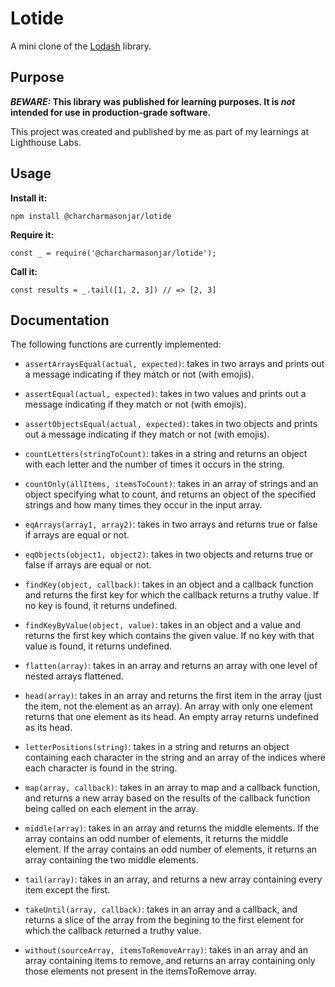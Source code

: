 # Lotide

A mini clone of the [Lodash](https://lodash.com) library.

## Purpose

**_BEWARE:_ This library was published for learning purposes. It is _not_ intended for use in production-grade software.**

This project was created and published by me as part of my learnings at Lighthouse Labs. 

## Usage

**Install it:**

`npm install @charcharmasonjar/lotide`

**Require it:**

`const _ = require('@charcharmasonjar/lotide');`

**Call it:**

`const results = _.tail([1, 2, 3]) // => [2, 3]`

## Documentation

The following functions are currently implemented:

* `assertArraysEqual(actual, expected)`: takes in two arrays and prints out a message indicating if they match or not (with emojis).

* `assertEqual(actual, expected)`: takes in two values and prints out a message indicating if they match or not (with emojis).

* `assertObjectsEqual(actual, expected)`: takes in two objects and prints out a message indicating if they match or not (with emojis).

* `countLetters(stringToCount)`: takes in a string and returns an object with each letter and the number of times it occurs in the string.

* `countOnly(allItems, itemsToCount)`: takes in an array of strings and an object specifying what to count, and returns an object of the specified strings and how many times they occur in the input array.

* `eqArrays(array1, array2)`: takes in two arrays and returns true or false if arrays are equal or not.

* `eqObjects(object1, object2)`: takes in two objects and returns true or false if arrays are equal or not.

* `findKey(object, callback)`: takes in an object and a callback function and returns the first key for which the callback returns a truthy value. If no key is found, it returns undefined. 

* `findKeyByValue(object, value)`: takes in an object and a value and returns the first key which contains the given value. If no key with that value is found, it returns undefined.

* `flatten(array)`: takes in an array and returns an array with one level of nested arrays flattened.

* `head(array)`: takes in an array and returns the first item in the array (just the item, not the element as an array). An array with only one element returns that one element as its head. An empty array returns undefined as its head.

* `letterPositions(string)`: takes in a string and returns an object containing each character in the string and an array of the indices where each character is found in the string. 

* `map(array, callback)`: takes in an array to map and a callback function, and returns a new array based on the results of the callback function being called on each element in the array. 

* `middle(array)`: takes in an array and returns the middle elements. If the array contains an odd number of elements, it returns the middle element. If the array contains an odd number of elements, it returns an array containing the two middle elements.

* `tail(array)`: takes in an array, and returns a new array containing every item except the first. 

* `takeUntil(array, callback)`: takes in an array and a callback, and returns a slice of the array from the begining to the first element for which the callback returned a truthy value. 

* `without(sourceArray, itemsToRemoveArray)`: takes in an array and an array containing items to remove, and returns an array containing only those elements not present in the itemsToRemove array. 